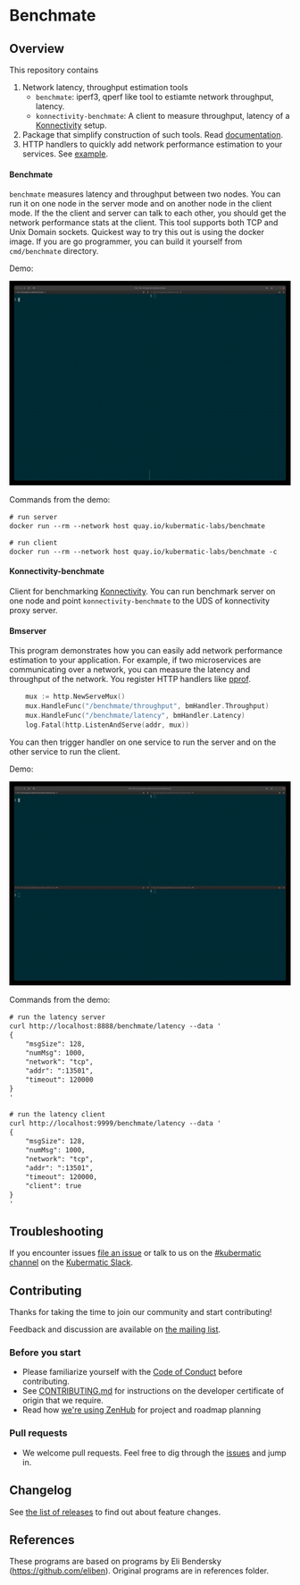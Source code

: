 # Benchmate

## Overview
This repository contains 
1. Network latency, throughput estimation tools
   - `benchmate`: iperf3, qperf like tool to estiamte network throughput, latency.
   - `konnectivity-benchmate`: A client to measure throughput, latency of a [Konnectivity](https://kubernetes.io/docs/tasks/extend-kubernetes/setup-konnectivity/) setup.
2. Package that simplify construction of such tools. Read [documentation](https://pkg.go.dev/github.com/kubermatic/benchmate/). 
3. HTTP handlers to quickly add network performance estimation to your services. See [example](https://github.com/kubermatic/benchmate/blob/master/cmd/bmserver/main.go).


#### Benchmate
`benchmate` measures latency and throughput between two nodes. You can run it on one node in the server mode and on
another node in the client mode. If the the client and server can talk to each other, you should get the network
performance stats at the client. This tool supports both TCP and Unix Domain sockets. Quickest way to try this out is using the docker image. If you are go programmer, you can build it yourself from `cmd/benchmate` directory.  

Demo:

![./hacks/localhost-benchmate.gif](./hack/localhost-benchmate.gif) 

Commands from the demo:

```
# run server 
docker run --rm --network host quay.io/kubermatic-labs/benchmate
```

```
# run client
docker run --rm --network host quay.io/kubermatic-labs/benchmate -c
```

#### Konnectivity-benchmate
Client for benchmarking [Konnectivity](https://kubernetes.io/docs/tasks/extend-kubernetes/setup-konnectivity/). You can
run benchmark server on one node and point `konnectivity-benchmate` to the UDS of konnectivity proxy server.

#### Bmserver
This program demonstrates how you can easily add network performance estimation to your application. For example, if two
microservices are communicating over a network, you can measure the latency and throughput of the network. You register
HTTP handlers like [pprof](https://pkg.go.dev/net/http/pprof). 
```go
	mux := http.NewServeMux()
	mux.HandleFunc("/benchmate/throughput", bmHandler.Throughput)
	mux.HandleFunc("/benchmate/latency", bmHandler.Latency)
	log.Fatal(http.ListenAndServe(addr, mux))
```

You can then trigger handler on one service to run the
server and on the other service to run the client.

Demo:

![./hack/bmserver-localhost.gif](./hack/localhost-bmserver.gif)

Commands from the demo:

```
# run the latency server 
curl http://localhost:8888/benchmate/latency --data '
{
    "msgSize": 128,
    "numMsg": 1000,
    "network": "tcp",
    "addr": ":13501",
    "timeout": 120000
}
'
``` 

```
# run the latency client 
curl http://localhost:9999/benchmate/latency --data '
{
    "msgSize": 128,
    "numMsg": 1000,
    "network": "tcp",
    "addr": ":13501",
    "timeout": 120000,
    "client": true
}
'
```



## Troubleshooting

If you encounter issues [file an issue][1] or talk to us on the [#kubermatic channel][12] on the [Kubermatic Slack][15].

## Contributing

Thanks for taking the time to join our community and start contributing!

Feedback and discussion are available on [the mailing list][11].

### Before you start

* Please familiarize yourself with the [Code of Conduct][4] before contributing.
* See [CONTRIBUTING.md][2] for instructions on the developer certificate of origin that we require.
* Read how [we're using ZenHub][13] for project and roadmap planning

### Pull requests

* We welcome pull requests. Feel free to dig through the [issues][1] and jump in.

## Changelog

See [the list of releases][3] to find out about feature changes.

## References

These programs are based on programs by Eli Bendersky (https://github.com/eliben). Original programs are in references
folder.


[1]: https://github.com/kubermatic/benchmate/issues

[2]: https://github.com/kubermatic/benchmate/blob/master/CONTRIBUTING.md

[3]: https://github.com/kubermatic/benchmate/releases

[4]: https://github.com/kubermatic/benchmate/blob/master/CODE_OF_CONDUCT.md

[11]: https://groups.google.com/forum/#!forum/kubermatic-dev

[12]: https://kubermatic.slack.com/messages/kubermatic

[13]: https://github.com/kubermatic/benchmate/blob/master/Zenhub.md

[15]: http://slack.kubermatic.io/

